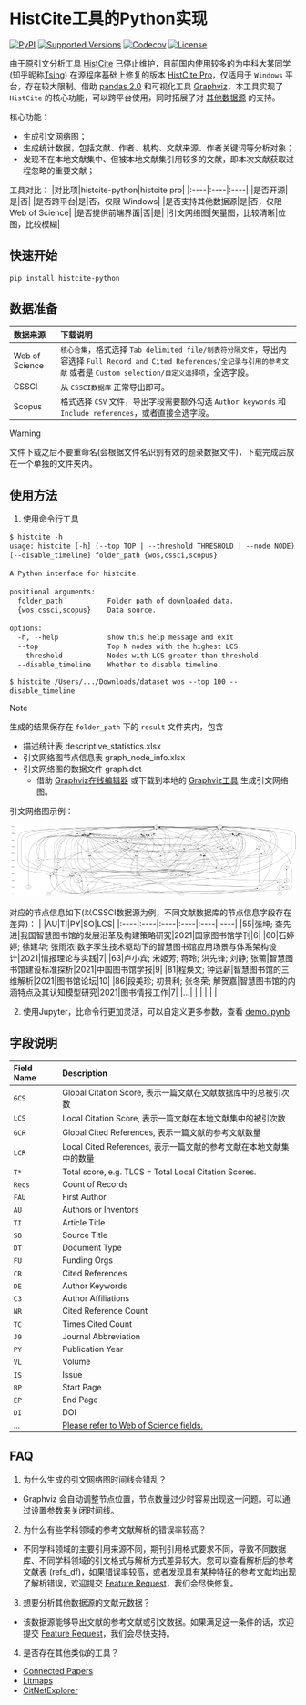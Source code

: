 # HistCite工具的Python实现

[![PyPI](https://img.shields.io/pypi/v/histcite-python)](https://pypi.org/project/histcite-python)
[![Supported Versions](https://img.shields.io/pypi/pyversions/histcite-python.svg)](https://pypi.org/project/histcite-python)
[![Codecov](https://codecov.io/gh/doublessay/histcite-python/graph/badge.svg?token=99V9E2CI1H)](https://codecov.io/gh/doublessay/histcite-python)
[![License](https://img.shields.io/pypi/l/histcite-python.svg)](https://github.com/doublessay/histcite-python/blob/main/LICENSE)

由于原引文分析工具 [HistCite](https://support.clarivate.com/ScientificandAcademicResearch/s/article/HistCite-No-longer-in-active-development-or-officially-supported) 已停止维护，目前国内使用较多的为中科大某同学 (知乎昵称[Tsing](https://www.zhihu.com/people/wq123)) 在源程序基础上修复的版本 [HistCite Pro](https://zhuanlan.zhihu.com/p/20902898)，仅适用于 `Windows` 平台，存在较大限制。借助 [pandas 2.0](https://pandas.pydata.org/docs/dev/index.html) 和可视化工具 [Graphviz](https://graphviz.org)，本工具实现了 `HistCite` 的核心功能，可以跨平台使用，同时拓展了对 [其他数据源](#数据准备) 的支持。

核心功能：
- 生成引文网络图；
- 生成统计数据，包括文献、作者、机构、文献来源、作者关键词等分析对象；
- 发现不在本地文献集中、但被本地文献集引用较多的文献，即本次文献获取过程忽略的重要文献；

工具对比：
|对比项|histcite-python|histcite pro|
|:----|:----|:----|
|是否开源|是|否|
|是否跨平台|是|否，仅限 Windows|
|是否支持其他数据源|是|否，仅限 Web of Science|
|是否提供前端界面|否|是|
|引文网络图|矢量图，比较清晰|位图，比较模糊|

## 快速开始
```console
pip install histcite-python
```

## 数据准备
|数据来源|下载说明|
|:----|:----|
|Web of Science|`核心合集`，格式选择 `Tab delimited file/制表符分隔文件`，导出内容选择 `Full Record and Cited References/全记录与引用的参考文献` 或者是 `Custom selection/自定义选择项`，全选字段。|
|CSSCI|从 `CSSCI数据库` 正常导出即可。|
|Scopus|格式选择 `CSV` 文件，导出字段需要额外勾选 `Author keywords` 和 `Include references`，或者直接全选字段。|

> [!WARNING]  
> 文件下载之后不要重命名(会根据文件名识别有效的题录数据文件)，下载完成后放在一个单独的文件夹内。

## 使用方法
1. 使用命令行工具
```console
$ histcite -h
usage: histcite [-h] (--top TOP | --threshold THRESHOLD | --node NODE) [--disable_timeline] folder_path {wos,cssci,scopus}

A Python interface for histcite.

positional arguments:
  folder_path           Folder path of downloaded data.
  {wos,cssci,scopus}    Data source.

options:
  -h, --help            show this help message and exit
  --top                 Top N nodes with the highest LCS.
  --threshold           Nodes with LCS greater than threshold.
  --disable_timeline    Whether to disable timeline.
```

```console
$ histcite /Users/.../Downloads/dataset wos --top 100 --disable_timeline
```

> [!NOTE]  
> 生成的结果保存在 `folder_path` 下的 `result` 文件夹内，包含  
> - 描述统计表 descriptive_statistics.xlsx  
> - 引文网络图节点信息表 graph_node_info.xlsx  
> - 引文网络图的数据文件 graph.dot
>     - 借助 [Graphviz在线编辑器](http://magjac.com/graphviz-visual-editor/) 或下载到本地的 [Graphviz工具](https://graphviz.org/) 生成引文网络图。

引文网络图示例：

![](https://raw.githubusercontent.com/doublessay/histcite-python/main/examples/graph.svg)

对应的节点信息如下(以CSSCI数据源为例，不同文献数据库的节点信息字段存在差异)：
| |AU|TI|PY|SO|LCS|
|:----|:----|:----|:----|:----|:----|
|55|张坤; 查先进|我国智慧图书馆的发展沿革及构建策略研究|2021|国家图书馆学刊|6|
|60|石婷婷; 徐建华; 张雨浓|数字孪生技术驱动下的智慧图书馆应用场景与体系架构设计|2021|情报理论与实践|7|
|63|卢小宾; 宋姬芳; 蒋玲; 洪先锋; 刘静; 张薷|智慧图书馆建设标准探析|2021|中国图书馆学报|9|
|81|程焕文; 钟远薪|智慧图书馆的三维解析|2021|图书馆论坛|10|
|86|段美珍; 初景利; 张冬荣; 解贺嘉|智慧图书馆的内涵特点及其认知模型研究|2021|图书情报工作|7|
|...| | | | | |

2. 使用Jupyter，比命令行更加灵活，可以自定义更多参数，查看 [demo.ipynb](demo.ipynb)

## 字段说明
|Field Name|Description|
|:----|:----|
|`GCS`|Global Citation Score, 表示一篇文献在文献数据库中的总被引次数|
|`LCS`|Local Citation Score, 表示一篇文献在本地文献集中的被引次数|
|`GCR`|Global Cited References, 表示一篇文献的参考文献数量|
|`LCR`|Local Cited References, 表示一篇文献的参考文献在本地文献集中的数量|
|`T*` |Total score, e.g. TLCS = Total Local Citation Scores.|
|`Recs`|Count of Records|
|`FAU`|First Author|
|`AU`|Authors or Inventors|
|`TI`|Article Title|
|`SO`|Source Title|
|`DT`|Document Type|
|`FU`|Funding Orgs|
|`CR`|Cited References|
|`DE`|Author Keywords|
|`C3`|Author Affiliations|
|`NR`|Cited Reference Count|
|`TC`|Times Cited Count|
|`J9`|Journal Abbreviation|
|`PY`|Publication Year|
|`VL`|Volume|
|`IS`|Issue|
|`BP`|Start Page|
|`EP`|End Page|
|`DI`|DOI|
|...|[Please refer to Web of Science fields.](https://webofscience.help.clarivate.com/en-us/Content/export-records.htm)|

## FAQ
1. 为什么生成的引文网络图时间线会错乱？
- Graphviz 会自动调整节点位置，节点数量过少时容易出现这一问题。可以通过设置参数来关闭时间线。

2. 为什么有些学科领域的参考文献解析的错误率较高？
- 不同学科领域的主要引用来源不同，期刊引用格式要求不同，导致不同数据库、不同学科领域的引文格式与解析方式差异较大。您可以查看解析后的参考文献表 (refs_df)，如果错误率较高，或者发现具有某种特征的参考文献均出现了解析错误，欢迎提交 [Feature Request](https://github.com/doublessay/histcite-python/issues)，我们会尽快修复。

3. 想要分析其他数据源的文献元数据？
- 该数据源能够导出文献的参考文献或引文数据。如果满足这一条件的话，欢迎提交 [Feature Request](https://github.com/doublessay/histcite-python/issues)，我们会尽快支持。

4. 是否存在其他类似的工具？
- [Connected Papers](https://www.connectedpapers.com/)
- [Litmaps](https://app.litmaps.com/)
- [CitNetExplorer](https://www.citnetexplorer.nl/)
